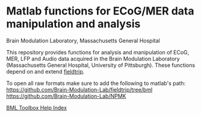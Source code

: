 Matlab functions for ECoG/MER data manipulation and analysis
============================================================
Brain Modulation Laboratory, Massachusetts General Hospital

This repository provides functions for analysis and manipulation of ECoG, MER, LFP
and Audio data acquired in the Brain Modulation Laboratory (Massachusetts General Hospital, University of Pittsburgh).
These functions depend on and extend [fieldtrip](http://www.fieldtriptoolbox.org/).

To open all raw formats make sure to add the following to matlab's path:
https://github.com/Brain-Modulation-Lab/fieldtrip/tree/bml
https://github.com/Brain-Modulation-Lab/NPMK

[BML Toolbox Help Index](https://cdn.jsdelivr.net/gh/Brain-Modulation-Lab/bml@190ae5a0024f789208b1463505b9f30eb77c3bfe/doc/index.html)
